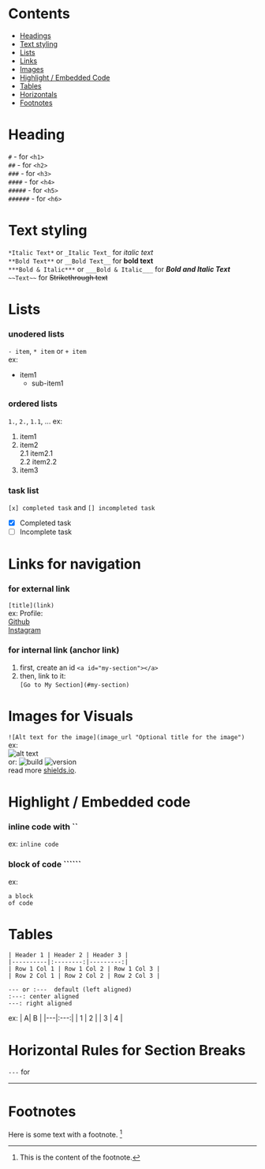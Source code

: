 # Contents

- [Headings](#heading)
- [Text styling](#text-styling)
- [Lists](#list)
- [Links](#link)
- [Images](#image)
- [Highlight / Embedded Code](#highlight)
- [Tables](#table)
- [Horizontals](#horizontal)
- [Footnotes](#footnote)

<a id="heading"></a>

# Heading

`#` - for `<h1>`  
`##` - for `<h2>`  
`###` - for `<h3>`  
`####` - for `<h4>`  
`#####` - for `<h5>`  
`######` - for `<h6>`

<a id="text-styling"></a>

# Text styling

`*Italic Text*` or `_Italic Text_` for _italic text_  
`**Bold Text**` or `__Bold Text__` for **bold text**  
`***Bold & Italic***` or `___Bold & Italic___` for **_Bold and Italic Text_**  
`~~Text~~` for ~~Strikethrough text~~

<a id="list"></a>

# Lists

### unodered lists

`- item`, `* item` or `+ item`  
ex:

- item1
  - sub-item1

### ordered lists

`1.`, `2.`, `1.1`, ...
ex:

1. item1
2. item2  
   2.1 item2.1  
   2.2 item2.2
3. item3

### task list

`[x] completed task` and `[] incompleted task`

- [x] Completed task
- [ ] Incomplete task

<a id="link"></a>

# Links for navigation

### for external link

`[title](link)`  
ex: Profile:  
[Github](https://github.com/ducsiukap)  
[Instagram](https://www.instagram.com/vduczz/)

### for internal link (anchor link)

1. first, create an id `<a id="my-section"></a>`
2. then, link to it:  
   `[Go to My Section](#my-section)`

<a id="image"></a>

# Images for Visuals

`![Alt text for the image](image_url "Optional title for the image")`  
ex:  
![alt text](https://www.pngkit.com/png/full/755-7556561_small.png "Title text")  
or:
![build](https://img.shields.io/badge/build-passing-brightgreen)
![version](https://img.shields.io/badge/version-1.0-blue)  
read more [shields.io](https://shields.io/badges).

<a id="highlight"></a>

# Highlight / Embedded code

### inline code with ``

ex: `inline code`

### block of code ``````

ex:

```
a block
of code
```

<a id="table"></a>

# Tables

```
| Header 1 | Header 2 | Header 3 |
|----------|:--------:|---------:|
| Row 1 Col 1 | Row 1 Col 2 | Row 1 Col 3 |
| Row 2 Col 1 | Row 2 Col 2 | Row 2 Col 3 |

--- or :---  default (left aligned)
:---: center aligned
---: right aligned
```

ex:
| A| B |
|---|:---:|
| 1 | 2 |
| 3 | 4 |

<a id="horizontal"></a>

# Horizontal Rules for Section Breaks

`---` for

---

<a id="footnote"></a>

# Footnotes

Here is some text with a footnote. [^1]  
[^1]: This is the content of the footnote.
